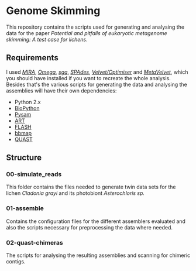 # Genome Skimming
This repository contains the scripts used for generating and analysing the data for the paper *Potential and pitfalls of eukaryotic metagenome skimming: A test case for lichens*. 

## Requirements
I used [*MIRA*](mira-assembler.sourceforge.net), [*Omega*](http://omega.omicsbio.org/), [*sga*](https://github.com/jts/sga), [*SPAdes*](http://bioinf.spbau.ru/spades), [*Velvet/Optimiser*](https://github.com/tseemann/VelvetOptimiser) and [*MetaVelvet*](metavelvet.dna.bio.keio.ac.jp), which you should have installed if you want to recreate the whole analysis. Besides that's the various scripts for generating the data and analysing the assemblies will have their own dependencies: 

- Python 2.x
 - [BioPython](http://biopython.org/wiki/Main_Page)
 - [Pysam](http://biopython.org/wiki/Main_Page)
- [ART](http://www.niehs.nih.gov/research/resources/software/biostatistics/art/)
- [FLASH](ccb.jhu.edu/software/FLASH/)
- [bbmap](bbmap.sourceforge.net)
- [QUAST](http://quast.bioinf.spbau.ru/)

## Structure

### 00-simulate_reads
This folder contains the files needed to generate twin data sets for the lichen *Cladonia grayi* and its photobiont *Asterochloris sp.*

### 01-assemble
Contains the configuration files for the different assemblers evaluated and also the scripts necessary for preprocessing the data where needed. 

### 02-quast-chimeras
The scripts for analysing the resulting assemblies and scanning for chimeric contigs. 
